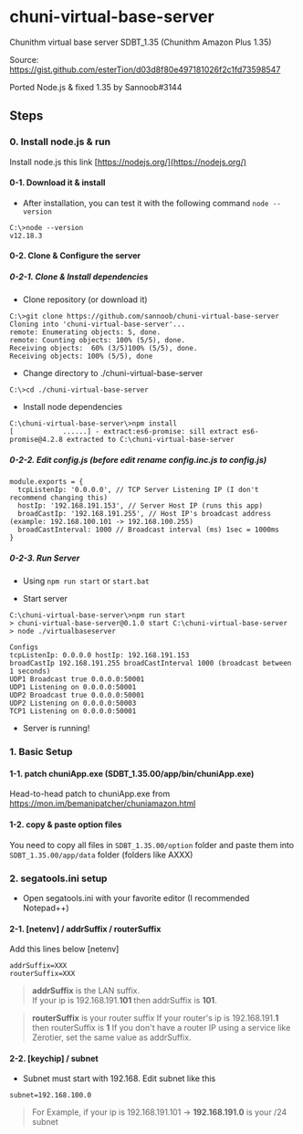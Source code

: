 # chuni-virtual-base-server

Chunithm virtual base server SDBT_1.35 (Chunithm Amazon Plus 1.35)

Source: <https://gist.github.com/esterTion/d03d8f80e497181026f2c1fd73598547>  

Ported Node.js & fixed 1.35 by Sannoob#3144

## Steps
### 0. Install node.js & run
Install node.js this link [https://nodejs.org/](https://nodejs.org/)

#### 0-1. Download it & install
- After installation, you can test it with the following command `node --version`
```
C:\>node --version
v12.18.3
```
#### 0-2. Clone & Configure the server
##### 0-2-1. Clone & Install dependencies
* Clone repository (or download it)
```
C:\>git clone https://github.com/sannoob/chuni-virtual-base-server
Cloning into 'chuni-virtual-base-server'...
remote: Enumerating objects: 5, done.
remote: Counting objects: 100% (5/5), done.
Receiving objects:  60% (3/5)100% (5/5), done.
Receiving objects: 100% (5/5), done
```
* Change directory to ./chuni-virtual-base-server
```.
C:\>cd ./chuni-virtual-base-server
```
* Install node dependencies
```
C:\chuni-virtual-base-server\>npm install
[            ......] - extract:es6-promise: sill extract es6-promise@4.2.8 extracted to C:\chuni-virtual-base-server
```
##### 0-2-2. Edit config.js (before edit rename config.inc.js to config.js)
```
module.exports = {
  tcpListenIp: '0.0.0.0', // TCP Server Listening IP (I don't recommend changing this)
  hostIp: '192.168.191.153', // Server Host IP (runs this app)
  broadCastIp: '192.168.191.255', // Host IP's broadcast address (example: 192.168.100.101 -> 192.168.100.255)
  broadCastInterval: 1000 // Broadcast interval (ms) 1sec = 1000ms
}
```
##### 0-2-3. Run Server
- Using `npm run start` or `start.bat`
* Start server
```
C:\chuni-virtual-base-server\>npm run start
> chuni-virtual-base-server@0.1.0 start C:\chuni-virtual-base-server
> node ./virtualbaseserver

Configs
tcpListenIp: 0.0.0.0 hostIp: 192.168.191.153
broadCastIp 192.168.191.255 broadCastInterval 1000 (broadcast between 1 seconds)
UDP1 Broadcast true 0.0.0.0:50001
UDP1 Listening on 0.0.0.0:50001
UDP2 Broadcast true 0.0.0.0:50001
UDP2 Listening on 0.0.0.0:50003
TCP1 Listening on 0.0.0.0:50001
```
- Server is running!

### 1. Basic Setup
#### 1-1. patch chuniApp.exe (SDBT_1.35.00/app/bin/chuniApp.exe)
Head-to-head patch to chuniApp.exe from <https://mon.im/bemanipatcher/chuniamazon.html>

#### 1-2. copy & paste option files
You need to copy all files in `SDBT_1.35.00/option` folder and paste them into `SDBT_1.35.00/app/data` folder (folders like AXXX)
### 2. segatools.ini setup
- Open segatools.ini with your favorite editor (I recommended Notepad++)
#### 2-1. [netenv] / addrSuffix / routerSuffix
Add this lines below [netenv]
```
addrSuffix=XXX
routerSuffix=XXX
```
> **addrSuffix** is the LAN suffix.   
> If your ip is 192.168.191.**101** then addrSuffix is **101**.

> **routerSuffix** is your router suffix
> If your router's ip is 192.168.191.**1** then routerSuffix is **1**
> If you don't have a router IP using a service like Zerotier, set the same value as addrSuffix.

#### 2-2. [keychip] / subnet
- Subnet must start with 192.168.
Edit subnet like this
```
subnet=192.168.100.0
```
> For Example, if your ip is 192.168.191.101 -> **192.168.191.0** is your /24 subnet